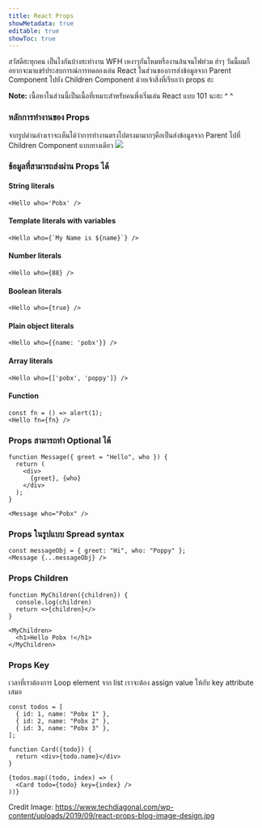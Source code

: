 ```yaml
---
title: React Props
showMetadata: true
editable: true
showToc: true
---
```


สวัสดีฮะทุกคน เป็นไงกันบ้างฮะทำงาน WFH เหงาๆกันไหมหรืองานล้นจนไฟท่วม ฮ่าๆ วันนี้ผมก็อยากจะมาแชร์ประสบการณ์การทดลองเล่น React ในส่วนของการส่งข้อมูลจาก Parent Component ไปยัง Children Component
ด้วยเจ้าสิ่งที่เรียกว่า props ฮะ

**Note:** เนื้อหาในส่วนนี้เป็นเนื้อที่เหมาะสำหรับคนพึ่งเริ่มเล่น React แบบ 101 นะฮะ ^ ^

### หลักการทำงานของ Props
จากรูปด่านล่างเราจะเห็นได้ว่าการทำงานตรงไปตรงมามากๆคือเป็นส่งข้อมูลจาก Parent ไปที่ Children Component แบบทางเดียว
![](https://www.techdiagonal.com/wp-content/uploads/2019/09/react-props-blog-image-design.jpg)

### ข้อมูลที่สามารถส่งผ่าน Props ได้
#### String literals
```
<Hello who='Pobx' />
```
#### Template literals with variables
```
<Hello who={`My Name is ${name}`} />
```
#### Number literals
```
<Hello who={88} />
```
#### Boolean literals
```
<Hello who={true} />
```
#### Plain object literals
```
<Hello who={{name: 'pobx'}} />
```
#### Array literals
```
<Hello who={['pobx', 'poppy']} />
```
#### Function
```
const fn = () => alert(1);
<Hello fn={fn} />
```

### Props สามารถทำ Optional ได้
```
function Message({ greet = "Hello", who }) {
  return (
    <div>
      {greet}, {who}
    </div>
  );
}

<Message who="Pobx" />
```

### Props ในรูปแบบ Spread syntax
```
const messageObj = { greet: "Hi", who: "Poppy" };
<Message {...messageObj} />
```

### Props Children
```
function MyChildren({children}) {
  console.log(children)
  return <>{children}</>
}

<MyChildren>
  <h1>Hello Pobx !</h1>
</MyChildren>
```

### Props Key
เวลาที่เราต้องการ Loop element จาก list เราจะต้อง assign value ให้กับ key attribute เสมอ
```
const todos = [
  { id: 1, name: "Pobx 1" },
  { id: 2, name: "Pobx 2" },
  { id: 3, name: "Pobx 3" },
];

function Card({todo}) {
  return <div>{todo.name}</div>
}

{todos.map((todo, index) => (
  <Card todo={todo} key={index} />
))}
```

Credit Image: https://www.techdiagonal.com/wp-content/uploads/2019/09/react-props-blog-image-design.jpg
